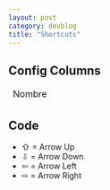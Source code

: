 ```yaml
---
layout: post
category: devblog
title: "Shortcuts"
---
```


<style>
  /* .main-content {
    padding: 3rem 0rem;
  } */

  .hide-com {
      display: none;
  }

  .hide-name {
      display: none;
  }

.switch {
  position: relative;
  display: inline-block;
  width: 40px;
  height: 24px;
}

.switch input { 
  opacity: 0;
  width: 0;
  height: 0;
}

.slider {
  position: absolute;
  cursor: pointer;
  top: 0;
  left: 0;
  right: 0;
  bottom: 0;
  background-color: #ccc;
  -webkit-transition: .4s;
  transition: .4s;
}

.slider:before {
  position: absolute;
  content: "";
  height: 16px;
  width: 16px;
  left: 4px;
  bottom: 4px;
  background-color: white;
  -webkit-transition: .4s;
  transition: .4s;
}

input:checked + .slider {
  background-color: #2196F3;
}

input:focus + .slider {
  box-shadow: 0 0 1px #2196F3;
}

input:checked + .slider:before {
  -webkit-transform: translateX(16px);
  -ms-transform: translateX(16px);
  transform: translateX(16px);
}

/* Rounded sliders */
.slider.round {
  border-radius: 14px;
}

.slider.round:before {
  border-radius: 50%;
}
</style>

## Config Columns 
<table>
    <thead>
        <tr id="config-th">
            <td>Nombre</td>
        </tr>
    </thead>
    <tbody id="config-tb"></tbody>
</table>


## Code 

- &#8679; = Arrow Up
- &#8681; = Arrow Down
- &#8678; = Arrow Left 
- &#8680; = Arrow Right

<div id="tables"></div>

<script src="/assets/scripts/shortcuts-data.js" />